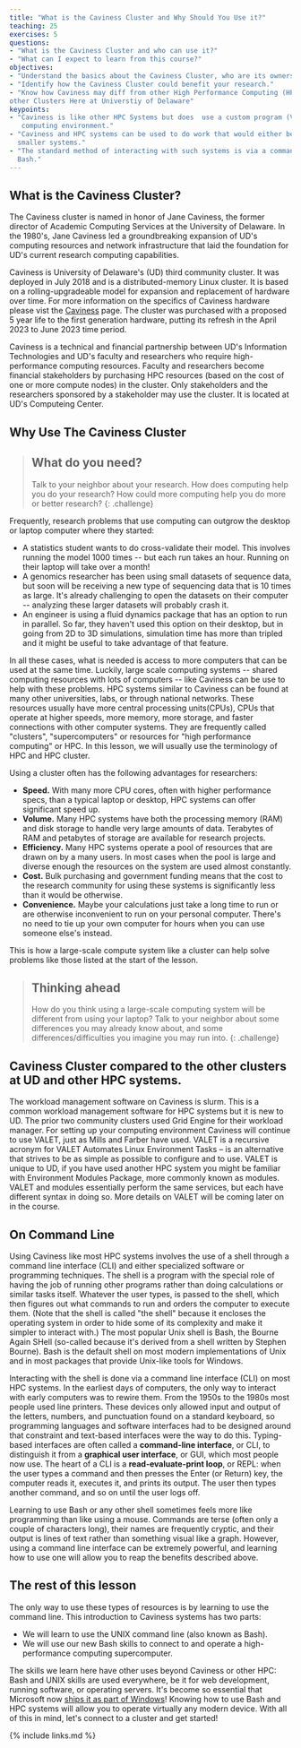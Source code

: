 ```yaml
---
title: "What is the Caviness Cluster and Why Should You Use it?"
teaching: 25
exercises: 5
questions:
- "What is the Caviness Cluster and who can use it?"
- "What can I expect to learn from this course?"
objectives:
- "Understand the basics about the Caviness Cluster, who are its owners and who can user it."
- "Identify how the Caviness Cluster could benefit your research."
- "Know how Caviness may diff from other High Performance Computing (HPC) Systems but also 
other Clusters Here at Universtiy of Delaware"
keypoints:
- "Caviness is like other HPC Systems but does  use a custom program (VALET) for setting up the 
   computing environment."
- "Caviness and HPC systems can be used to do work that would either be impossible or much slower on
  smaller systems."
- "The standard method of interacting with such systems is via a command line interface such as
  Bash."
---
```


## What is the Caviness Cluster?
The Caviness cluster is named in honor of Jane Caviness, the former director of Academic Computing
Services at the University of Delaware. In the 1980's, Jane Caviness led a groundbreaking expansion
of UD's computing resources and network infrastructure that laid the foundation for UD's current
research computing capabilities. 

Caviness is University of Delaware's (UD) third community cluster. It was deployed in July 2018 and 
is a distributed-memory Linux cluster. It is based on a rolling-upgradeable model for expansion and 
replacement of hardware over time. For more information on the specifics of Caviness hardware please
vist the [Caviness](https://docs.hpc.udel.edu/abstract/caviness/caviness) page.  The cluster was 
purchased with a proposed 5 year life to the first generation hardware, putting its refresh in the 
April 2023 to June 2023 time period. 

Caviness is a technical and financial partnership between UD's Information Technologies and UD's 
faculty and researchers who require high-performance computing resources. Faculty and researchers
become financial stakeholders by purchasing HPC resources (based on the cost of one or more compute
nodes) in the cluster. Only stakeholders and the researchers sponsored by a stakeholder may use the
cluster. It is located at UD's Computeing Center.



## Why Use The Caviness Cluster
> ## What do you need?
>
> Talk to your neighbor about your research. How does computing help you do your research? How 
>could more computing help you do more or better research?
{: .challenge}

Frequently, research problems that use computing can outgrow the desktop or laptop computer where
they started:

* A statistics student wants to do cross-validate their model. This involves running the model 1000
  times -- but each run takes an hour. Running on their laptop will take over a month!
* A genomics researcher has been using small datasets of sequence data, but soon will be receiving 
  a new type of sequencing data that is 10 times as large. It's already challenging to open the
  datasets on their computer -- analyzing these larger datasets will probably crash it.
* An engineer is using a fluid dynamics package that has an option to run in parallel. So far, they
  haven't used this option on their desktop, but in going from 2D to 3D simulations, simulation 
  time has more than tripled and it might be useful to take advantage of that feature.

In all these cases, what is needed is access to more computers that can be used at the same time.
Luckily, large scale computing systems -- shared computing resources with lots of computers -- like
Caviness can be use to help with these problems. HPC systems similar to Caviness can be found at 
many other universities, labs, or through national networks. These resources usually have more 
central processing units(CPUs), CPUs that operate at higher speeds, more memory, more storage, and 
faster connections with other computer systems. They are frequently called "clusters", 
"supercomputers" or resources for "high performance computing" or HPC. In this lesson, we will 
usually use the terminology of HPC and HPC cluster.

Using a cluster often has the following advantages for researchers:

* **Speed.** With many more CPU cores, often with higher performance specs, than a typical laptop 
  or desktop, HPC systems can offer significant speed up.
* **Volume.** Many HPC systems have both the processing memory (RAM) and disk storage to handle 
  very large amounts of data. Terabytes of RAM and petabytes of storage are available for research
  projects.
* **Efficiency.** Many HPC systems operate a pool of resources that are drawn on by a many users. 
  In most cases when the pool is large and diverse enough the resources on the system are used 
  almost constantly.
* **Cost.** Bulk purchasing and government funding means that the cost to the research community for
  using these systems is significantly less than it would be otherwise.
* **Convenience.** Maybe your calculations just take a long time to run or are otherwise
  inconvenient to run on your personal computer. There's no need to tie up your own computer for
  hours when you can use someone else's instead.

This is how a large-scale compute system like a cluster can help solve problems like those listed 
at the start of the lesson.

> ## Thinking ahead
>
> How do you think using a large-scale computing system will be different from using your laptop?
> Talk to your neighbor about some differences you may already know about, and some
> differences/difficulties you imagine you may run into.
{: .challenge}

## Caviness Cluster compared to the other clusters at UD and other HPC systems.

The workload management software on Caviness is slurm. This is a common workload management 
software for HPC systems but it is new to UD. The prior two community clusters used Grid 
Engine for their workload manager. For setting up your computing environment Caviness will 
continue to use VALET, just as Mills and Farber have used. VALET is a recursive acronym for VALET
Automates Linux Environment Tasks – is an alternative that strives to be as simple as possible to
configure and to use. VALET is unique to UD, if you have used another HPC system you might be 
familiar with Environment Modules Package, more commonly known as modules. VALET and modules 
essentially perform the same services, but each have different syntax in doing so. More details on VALET 
will be coming later on in the course.

## On Command Line

Using Caviness like most HPC systems involves the use of a shell through a command line interface 
(CLI) and either specialized software or programming techniques. The shell is a program with the 
special role of having the job of running other programs rather than doing calculations or similar
tasks itself. Whatever the user types, is passed to the shell, which then figures out what commands
to run and orders the computer to execute them. (Note that the shell is called "the shell" because it 
encloses the operating system in order to hide some of its complexity and make it simpler to 
interact with.) The most popular Unix shell is Bash, the Bourne Again SHell (so-called because it's
derived from a shell written by Stephen Bourne). Bash is the default shell on most modern 
implementations of Unix and in most packages that provide Unix-like tools for Windows.

Interacting with the shell is done via a command line interface (CLI) on most HPC systems. In the
earliest days of computers, the only way to interact with early computers was to rewire them. From
the 1950s to the 1980s most people used line printers. These devices only allowed input and output
of the letters, numbers, and punctuation found on a standard keyboard, so programming languages and
software interfaces had to be designed around that constraint and text-based interfaces were the 
way to do this. Typing-based interfaces are often called a **command-line interface**, or CLI, to
distinguish it from a **graphical user interface**, or GUI, which most people now use. The heart of
a CLI is a **read-evaluate-print loop**, or REPL: when the user types a command and then presses 
the Enter (or Return) key, the computer reads it, executes it, and prints its output. The user then
types another command, and so on until the user logs off.

Learning to use Bash or any other shell sometimes feels more like programming than like using a
mouse. Commands are terse (often only a couple of characters long), their names are frequently
cryptic, and their output is lines of text rather than something visual like a graph. However, 
using a command line interface can be extremely powerful, and learning how to use one will allow 
you to reap the benefits described above.

## The rest of this lesson

The only way to use these types of resources is by learning to use the command line. This
introduction to Caviness systems has two parts:

* We will learn to use the UNIX command line (also known as Bash).
* We will use our new Bash skills to connect to and operate a high-performance computing
  supercomputer.

The skills we learn here have other uses beyond Caviness or other HPC: Bash and UNIX skills are 
used everywhere, be it for web development, running software, or operating servers. It's become so
essential that Microsoft now
[ships it as part of Windows](https://www.microsoft.com/en-us/store/p/ubuntu/9nblggh4msv6)!
Knowing how to use Bash and HPC systems will allow you to operate virtually any modern device. 
With all of this in mind, let's connect to a cluster and get started!


{% include links.md %}
